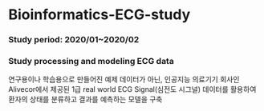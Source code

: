 # Bioinformatics-ECG-study

### Study period: 2020/01~2020/02
### Study processing and modeling ECG data

연구용이나 학습용으로 만들어진 예제 데이터가 아닌, 인공지능 의료기기 회사인 Alivecor에서 제공된 1급 real world ECG Signal(심전도 시그널) 데이터를 활용하여 환자의 상태를 분류하고 결과를 예측하는 모델을 구축
